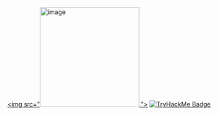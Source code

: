 
##
   <a href="https://steamcommunity.com/id/tyu/"><img src="<img width="225" height="225" alt="image" src="file:///home/tugra/Desktop/Steam_icon_logo.svg.webp" />
"></a>
   [![TryHackMe Badge](https://tryhackme-badges.s3.amazonaws.com/taww.png)](https://tryhackme.com/p/taww)
